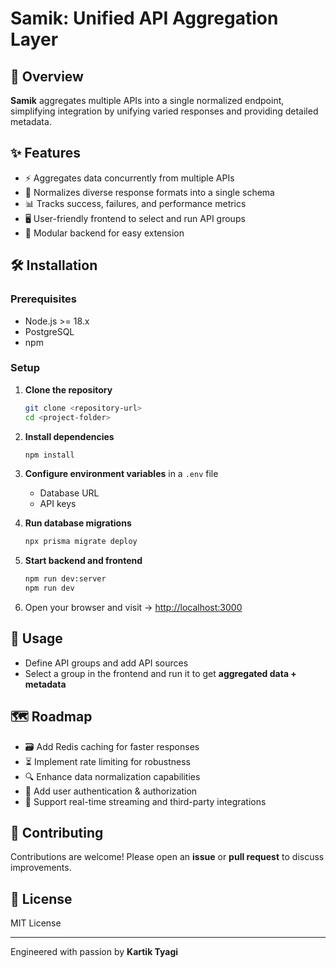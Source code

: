 # Samik: Unified API Aggregation Layer

## 🚀 Overview
**Samik** aggregates multiple APIs into a single normalized endpoint, simplifying integration by unifying varied responses and providing detailed metadata.

## ✨ Features
- ⚡ Aggregates data concurrently from multiple APIs  
- 🔄 Normalizes diverse response formats into a single schema  
- 📊 Tracks success, failures, and performance metrics  
- 🖥️ User-friendly frontend to select and run API groups  
- 🧩 Modular backend for easy extension  

## 🛠️ Installation

### Prerequisites
- Node.js >= 18.x  
- PostgreSQL  
- npm  

### Setup
1. **Clone the repository**  
   ```bash
   git clone <repository-url>
   cd <project-folder>
   ```

2. **Install dependencies**  
   ```bash
   npm install
   ```

3. **Configure environment variables** in a `.env` file  
   - Database URL  
   - API keys  

4. **Run database migrations**  
   ```bash
   npx prisma migrate deploy
   ```

5. **Start backend and frontend**  
   ```bash
   npm run dev:server
   npm run dev
   ```

6. Open your browser and visit → [http://localhost:3000](http://localhost:3000)

## 📖 Usage
- Define API groups and add API sources  
- Select a group in the frontend and run it to get **aggregated data + metadata**

## 🗺️ Roadmap
- 🗃️ Add Redis caching for faster responses  
- ⏳ Implement rate limiting for robustness  
- 🔍 Enhance data normalization capabilities  
- 🔑 Add user authentication & authorization  
- 📡 Support real-time streaming and third-party integrations  

## 🤝 Contributing
Contributions are welcome! Please open an **issue** or **pull request** to discuss improvements.

## 📜 License
MIT License  

---

Engineered with passion by **Kartik Tyagi**
